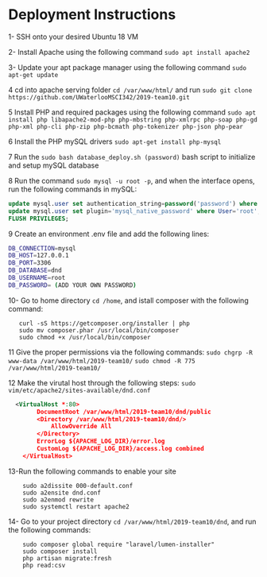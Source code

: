 # Deployment Instructions

1- SSH onto your desired Ubuntu 18 VM 

2- Install Apache using the following command
`sudo apt install apache2`

3- Update your apt package manager using the following command 
`sudo apt-get update`

4 cd into apache serving folder `cd /var/www/html/` and run `sudo git clone https://github.com/UWaterlooMSCI342/2019-team10.git`

5 Install PHP and required packages using the following command 
`sudo apt install php libapache2-mod-php php-mbstring php-xmlrpc php-soap php-gd php-xml php-cli php-zip php-bcmath php-tokenizer php-json php-pear`

6 Install the PHP mySQL drivers 
`sudo apt-get install php-mysql`

7 Run the `sudo bash database_deploy.sh (password)` bash script to initialize and setup mySQL database 

8 Run the command `sudo mysql -u root -p`, and when the interface opens, run the following commands in mySQL: 
```sql
update mysql.user set authentication_string=password('password') where user='root';
update mysql.user set plugin='mysql_native_password' where User='root';
FLUSH PRIVILEGES;
```

9 Create an environment .env file and add the following lines: 
 ```bash
DB_CONNECTION=mysql
DB_HOST=127.0.0.1
DB_PORT=3306
DB_DATABASE=dnd
DB_USERNAME=root
DB_PASSWORD= (ADD YOUR OWN PASSWORD)
```

10- Go to home directory `cd /home`, and istall composer with the following command:
```
   curl -sS https://getcomposer.org/installer | php
   sudo mv composer.phar /usr/local/bin/composer
   sudo chmod +x /usr/local/bin/composer
``` 
 
  

11 Give the proper permissions via the following commands:
  `sudo chgrp -R www-data /var/www/html/2019-team10/`
  `sudo chmod -R 775 /var/www/html/2019-team10/`
  
12 Make the virutal host through the following steps: 
    `sudo vim/etc/apache2/sites-available/dnd.conf`

 ```xml
   <VirtualHost *:80>
		 DocumentRoot /var/www/html/2019-team10/dnd/public
		 <Directory /var/www/html/2019-team10/dnd/>
			 AllowOverride All
		 </Directory>
		 ErrorLog ${APACHE_LOG_DIR}/error.log
		 CustomLog ${APACHE_LOG_DIR}/access.log combined
     </VirtualHost>
```

13-Run the following commands to enable your site
```
    sudo a2dissite 000-default.conf
    sudo a2ensite dnd.conf
    sudo a2enmod rewrite
    sudo systemctl restart apache2
```


14- Go to your project directory `cd /var/www/html/2019-team10/dnd`, and run the following commands: 
```
    sudo composer global require "laravel/lumen-installer"
    sudo composer install
    php artisan migrate:fresh
    php read:csv
```
